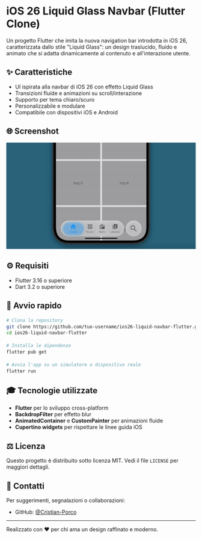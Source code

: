 # iOS 26 Liquid Glass Navbar (Flutter Clone)

Un progetto Flutter che imita la nuova navigation bar introdotta in iOS 26, caratterizzata dallo stile "Liquid Glass": un design traslucido, fluido e animato che si adatta dinamicamente al contenuto e all'interazione utente.

## ✨ Caratteristiche

- UI ispirata alla navbar di iOS 26 con effetto Liquid Glass
- Transizioni fluide e animazioni su scroll/interazione
- Supporto per tema chiaro/scuro
- Personalizzabile e modulare
- Compatibile con dispositivi iOS e Android

## 🌐 Screenshot

![iOS 26 Navbar Clone Demo](preview.gif) <!-- Sostituisci con un'immagine reale del progetto -->

## ⚙️ Requisiti

- Flutter 3.16 o superiore
- Dart 3.2 o superiore

## 🚀 Avvio rapido

```bash
# Clona la repository
git clone https://github.com/tuo-username/ios26-liquid-navbar-flutter.git
cd ios26-liquid-navbar-flutter

# Installa le dipendenze
flutter pub get

# Avvia l'app su un simulatore o dispositivo reale
flutter run
```

## 🎓 Tecnologie utilizzate

- **Flutter** per lo sviluppo cross-platform
- **BackdropFilter** per effetto blur
- **AnimatedContainer** e **CustomPainter** per animazioni fluide
- **Cupertino widgets** per rispettare le linee guida iOS

## ⚖️ Licenza

Questo progetto è distribuito sotto licenza MIT. Vedi il file `LICENSE` per maggiori dettagli.

## 🙋‍ Contatti

Per suggerimenti, segnalazioni o collaborazioni:

- GitHub: [@Cristian-Porco](https://github.com/Cristian-Porco)

---

Realizzato con ❤️ per chi ama un design raffinato e moderno.
